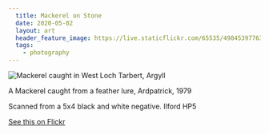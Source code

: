 ```yaml
---
  title: Mackerel on Stone
  date: 2020-05-02
  layout: art
  header_feature_image: https://live.staticflickr.com/65535/49845397763_68eaeb090a_k.jpg
  tags: 
    - photography
---
```


![Mackerel caught in West Loch Tarbert, Argyll](https://live.staticflickr.com/65535/49845397763_68eaeb090a_k.jpg)

A Mackerel caught from a feather lure, Ardpatrick, 1979

Scanned from a 5x4 black and white negative. Ilford HP5


[See this on Flickr](https://flic.kr/p/2iWEGaH)
